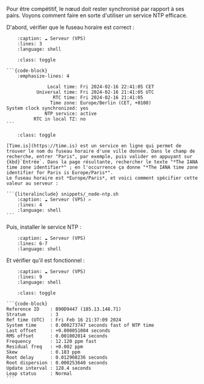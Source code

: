 <!-- pyml disable-next-line first-line-heading -->
Pour être compétitif, le nœud doit rester synchronisé par rapport à ses pairs. Voyons comment faire en sorte d'utiliser un service NTP efficace.

D'abord, vérifier que le fuseau horaire est correct :

```{literalinclude} snippets/_node-ntp.sh
    :caption: ☁️ Serveur (VPS)
    :lines: 3
    :language: shell
```

````{admonition} Exemple de sortie
    :class: toggle

```{code-block}
    :emphasize-lines: 4

               Local time: Fri 2024-02-16 22:41:05 CET
           Universal time: Fri 2024-02-16 21:41:05 UTC
                 RTC time: Fri 2024-02-16 21:41:05
                Time zone: Europe/Berlin (CET, +0100)
System clock synchronized: yes
              NTP service: active
          RTC in local TZ: no
```
````

````{admonition} Si le fuseau horaire est incorrect...
    :class: toggle

[Time.is](https://time.is) est un service en ligne qui permet de trouver le nom du fuseau horaire d'une ville donnée. Dans le champ de recherche, entrer "Paris", par exemple, puis valider en appuyant sur {kbd}`Entrée`. Dans la page résultante, rechercher le texte "*The IANA time zone identifier*" ; en l'occurrence ça donne "*The IANA time zone identifier for Paris is Europe/Paris*".
Le fuseau horaire est *Europe/Paris*, et voici comment spécifier cette valeur au serveur :

```{literalinclude} snippets/_node-ntp.sh
    :caption: ☁️ Serveur (VPS) ✍️
    :lines: 4
    :language: shell
```
````

Puis, installer le service NTP :

```{literalinclude} snippets/_node-ntp.sh
    :caption: ☁️ Serveur (VPS)
    :lines: 6-7
    :language: shell
```

Et vérifier qu'il est fonctionnel :

```{literalinclude} snippets/_node-ntp.sh
    :caption: ☁️ Serveur (VPS)
    :lines: 9   
    :language: shell
```

````{admonition} Exemple de sortie
    :class: toggle

```{code-block}
Reference ID    : B90D9447 (185.13.148.71)
Stratum         : 3
Ref time (UTC)  : Fri Feb 16 21:37:09 2024
System time     : 0.000273747 seconds fast of NTP time
Last offset     : +0.000051004 seconds
RMS offset      : 0.001002014 seconds
Frequency       : 12.120 ppm fast
Residual freq   : +0.002 ppm
Skew            : 0.183 ppm
Root delay      : 0.012908236 seconds
Root dispersion : 0.000253640 seconds
Update interval : 128.4 seconds
Leap status     : Normal
```
````
